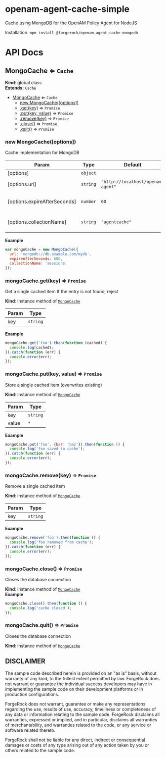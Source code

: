 # openam-agent-cache-simple
Cache using MongoDB for the OpenAM Policy Agent for NodeJS

Installation: `npm install @forgerock/openam-agent-cache-mongodb`

# API Docs

<a name="MongoCache"></a>

## MongoCache ⇐ <code>Cache</code>
**Kind**: global class  
**Extends:** <code>Cache</code>  

* [MongoCache](#MongoCache) ⇐ <code>Cache</code>
    * [new MongoCache([options])](#new_MongoCache_new)
    * [.get(key)](#MongoCache+get) ⇒ <code>Promise</code>
    * [.put(key, value)](#MongoCache+put) ⇒ <code>Promise</code>
    * [.remove(key)](#MongoCache+remove) ⇒ <code>Promise</code>
    * [.close()](#MongoCache+close) ⇒ <code>Promise</code>
    * [.quit()](#MongoCache+quit) ⇒ <code>Promise</code>

<a name="new_MongoCache_new"></a>

### new MongoCache([options])
Cache implementation for MongoDB


| Param | Type | Default | Description |
| --- | --- | --- | --- |
| [options] | <code>object</code> |  | Options |
| [options.url] | <code>string</code> | <code>&quot;http://localhost/openam-agent&quot;</code> | MongoDB URL |
| [options.expireAfterSeconds] | <code>number</code> | <code>60</code> | Expiration time in seconds |
| [options.collectionName] | <code>string</code> | <code>&quot;agentcache&quot;</code> | MongoDB collection name |

**Example**  
```js
var mongoCache = new MongoCache({
  url: 'mongodb://db.example.com/mydb',
  expireAfterSeconds: 600,
  collectionName: 'sessions'
});
```
<a name="MongoCache+get"></a>

### mongoCache.get(key) ⇒ <code>Promise</code>
Get a single cached item
If the entry is not found, reject

**Kind**: instance method of <code>[MongoCache](#MongoCache)</code>  

| Param | Type |
| --- | --- |
| key | <code>string</code> | 

**Example**  
```js
mongoCache.get('foo').then(function (cached) {
  console.log(cached);
}).catch(function (err) {
  console.error(err);
});
```
<a name="MongoCache+put"></a>

### mongoCache.put(key, value) ⇒ <code>Promise</code>
Store a single cached item (overwrites existing)

**Kind**: instance method of <code>[MongoCache](#MongoCache)</code>  

| Param | Type |
| --- | --- |
| key | <code>string</code> | 
| value | <code>\*</code> | 

**Example**  
```js
mongoCache.put('foo', {bar: 'baz'}).then(function () {
  console.log('foo saved to cache');
}).catch(function (err) {
  console.error(err);
});
```
<a name="MongoCache+remove"></a>

### mongoCache.remove(key) ⇒ <code>Promise</code>
Remove a single cached item

**Kind**: instance method of <code>[MongoCache](#MongoCache)</code>  

| Param | Type |
| --- | --- |
| key | <code>string</code> | 

**Example**  
```js
mongoCache.remove('foo').then(function () {
  console.log('foo removed from cache');
}).catch(function (err) {
  console.error(err);
});
```
<a name="MongoCache+close"></a>

### mongoCache.close() ⇒ <code>Promise</code>
Closes the database connection

**Kind**: instance method of <code>[MongoCache](#MongoCache)</code>  
**Example**  
```js
mongoCache.close().then(function () {
  console.log('cache closed');
});
```
<a name="MongoCache+quit"></a>

### mongoCache.quit() ⇒ <code>Promise</code>
Closes the database connection

**Kind**: instance method of <code>[MongoCache](#MongoCache)</code>  

## DISCLAIMER

The sample code described herein is provided on an "as is" basis, without warranty of any kind, to the fullest extent permitted by law. ForgeRock does not warrant or guarantee the individual success developers may have in implementing the sample code on their development platforms or in production configurations.

ForgeRock does not warrant, guarantee or make any representations regarding the use, results of use, accuracy, timeliness or completeness of any data or information relating to the sample code. ForgeRock disclaims all warranties, expressed or implied, and in particular, disclaims all warranties of merchantability, and warranties related to the code, or any service or software related thereto.

ForgeRock shall not be liable for any direct, indirect or consequential damages or costs of any type arising out of any action taken by you or others related to the sample code.
